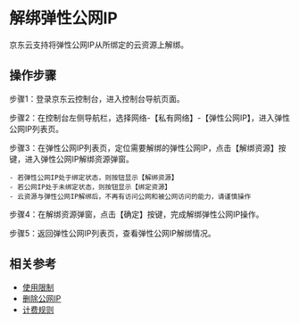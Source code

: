# 解绑弹性公网IP

京东云支持将弹性公网IP从所绑定的云资源上解绑。

## 操作步骤

步骤1：登录京东云控制台，进入控制台导航页面。

步骤2：在控制台左侧导航栏，选择网络-【私有网络】-【弹性公网IP】，进入弹性公网IP列表页。

步骤3：在弹性公网IP列表页，定位需要解绑的弹性公网IP，点击【解绑资源】按键，进入弹性公网IP解绑资源弹窗。
```
- 若弹性公网IP处于绑定状态，则按钮显示【解绑资源】
- 若公网IP处于未绑定状态，则按钮显示【绑定资源】
- 云资源与弹性公网IP解绑后，不再有访问公网和被公网访问的能力，请谨慎操作
```
步骤4：在解绑资源弹窗，点击【确定】按键，完成解绑弹性公网IP操作。

步骤5：返回弹性公网IP列表页，查看弹性公网IP解绑情况。

## 相关参考

- [使用限制](https://docs.jdcloud.com/cn/elastic-ip/restrictions)
- [删除公网IP](https://docs.jdcloud.com/cn/elastic-ip/delete-elastic-ip)
- [计费规则](https://docs.jdcloud.com/cn/elastic-ip/billing-rules)

